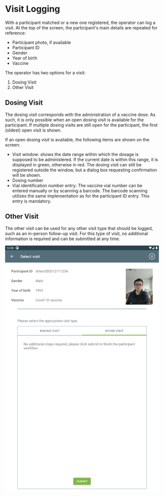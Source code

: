 # Visit Logging

With a participant matched or a new one registered, the operator can log a visit.
At the top of the screen, the participant's main details are repeated for reference:
* Participant photo, if available
* Participant ID
* Gender
* Year of birth
* Vaccine

The operator has two options for a visit:
1. Dosing Visit
2. Other Visit

## Dosing Visit

The dosing visit corresponds with the administration of a vaccine dose. As such, it is only possible when an open dosing visit is available for the participant.
If multiple dosing visits are still open for the participant, the first (oldest) open visit is shown.

If an open dosing visit is available, the following items are shown on the screen:
* Visit window: shows the date range within which the dosage is supposed to be administered. If the current date is within this range, it is displayed in green, otherwise in red. The dosing visit can still be registered outside the window, but a dialog box requesting confirmation will be shown.
* Dosing number
* Vial identification number entry: The vaccine vial number can be entered manually or by scanning a barcode. The barcode scanning utilizes the same implementation as for the participant ID entry. This entry is mandatory.

## Other Visit

The other visit can be used for any other visit type that should be logged, such as an in-person follow-up visit. For this type of visit, no additional information is required and can be submitted at any time.

![Other Visit](../images/screenshots/other-visit.png ':size=500')